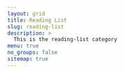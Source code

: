 ```yaml
---
layout: grid
title: Reading List
slug: reading-list 
description: >
  This is the reading-list category
menu: true
no_groups: false
sitemap: true
---
```

